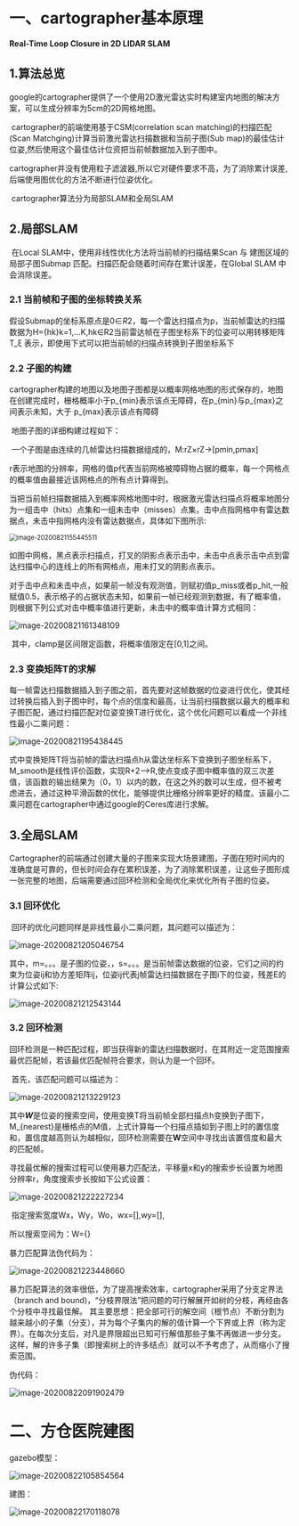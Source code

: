 # 一、cartographer基本原理

**Real-Time Loop Closure in 2D LIDAR SLAM**

## 1.算法总览

​		google的cartographer提供了一个使用2D激光雷达实时构建室内地图的解决方案，可以生成分辨率为5cm的2D网格地图。

​		cartographer的前端使用基于CSM(correlation scan matching)的扫描匹配(Scan Matchging)计算当前激光雷达扫描数据和当前子图(Sub map)的最佳估计位姿,然后使用这个最佳估计位资把当前帧数据加入到子图中。

​		cartographer并没有使用粒子滤波器,所以它对硬件要求不高，为了消除累计误差,后端使用图优化的方法不断进行位姿优化。

​	cartographer算法分为局部SLAM和全局SLAM

## 2.局部SLAM

​		在Local SLAM中，使用非线性优化方法将当前帧的扫描结果Scan 与 建图区域的局部子图Submap 匹配。扫描匹配会随着时间存在累计误差，在Global SLAM 中会消除误差。

### 2.1 当前帧和子图的坐标转换关系

​		假设Submap的坐标系原点是0∈*R*2，每一个雷达扫描点为p，当前帧雷达的扫描数据为H={hk}k=1,...K,hk∈R2当前雷达帧在子图坐标系下的位姿可以用转移矩阵T_ξ 表示，即使用下式可以把当前帧的扫描点转换到子图坐标系下



### 2.2 子图的构建

​		cartographer构建的地图以及地图子图都是以概率网格地图的形式保存的，地图在创建完成时，栅格概率小于p_{min}表示该点无障碍，在p_{min}与p_{max}之间表示未知，大于 p_{max}表示该点有障碍

​		地图子图的详细构建过程如下：

​		一个子图是由连续的几帧雷达扫描数据组成的，M:rZ×rZ→[pmin,pmax]

​		r表示地图的分辨率，网格的值p代表当前网格被障碍物占据的概率，每一个网格点的概率值由最接近该网格点的所有点计算得到。

​		当把当前帧扫描数据插入到概率网格地图中时，根据激光雷达扫描点将概率地图分为一组击中（hits）点集和一组未击中（misses）点集，击中点指网格中有雷达数据点，未击中指网格内没有雷达数据点，具体如下图所示:

<img src="cartographer原理.assets/image-20200821155445511.png" alt="image-20200821155445511" style="zoom:80%;" />

​		如图中网格，黑点表示扫描点，打叉的阴影点表示击中，未击中点表示击中点到雷达扫描中心的连线上的所有网格点，用未打叉的阴影点表示。

​		对于击中点和未击中点，如果前一帧没有观测值，则赋初值p_miss或者p_hit,一般赋值0.5，表示格子的占据状态未知，如果前一帧已经观测到数据，有了概率值，则根据下列公式对击中概率值进行更新，未击中的概率值计算方式相同：

![image-20200821161348109](cartographer原理.assets/image-20200821161348109.png)

​		其中，clamp是区间限定函数，将概率值限定在[0,1]之间。

### 2.3 变换矩阵T的求解

​		每一帧雷达扫描数据插入到子图之前，首先要对这帧数据的位姿进行优化，使其经过转换后插入到子图中时，每个点的信度和最高，让当前扫描数据以最大的概率和子图匹配，通过扫描匹配对位姿变换T进行优化，这个优化问题可以看成一个非线性最小二乘问题：

![image-20200821195438445](cartographer原理.assets/image-20200821195438445.png)

​		式中变换矩阵T将当前帧的雷达扫描点h从雷达坐标系下变换到子图坐标系下，M_smooth是线性评价函数，实现R+2-->R,使点变成子图中概率值的双三次差值，该函数的输出结果为（0，1）以内的数，在这之外的数可以生成，但不被考虑进去，通过这种平滑函数的优化，能够提供比栅格分辨率更好的精度。该最小二乘问题在cartographer中通过google的Ceres库进行求解。

## 3.全局SLAM

​		Cartographer的前端通过创建大量的子图来实现大场景建图，子图在短时间内的准确度是可靠的，但长时间会存在累积误差，为了消除累积误差，让这些子图形成一张完整的地图，后端需要通过回环检测和全局优化来优化所有子图的位姿。

### 3.1 回环优化

​		回环的优化问题同样是非线性最小二乘问题，其问题可以描述为：

![image-20200821205046754](cartographer原理.assets/image-20200821205046754.png)

​		其中，m=。。。是子图的位姿，，s=。。。是当前帧雷达数据的位姿，它们之间的约束为位姿ij和协方差矩阵ij，位姿ij代表j帧雷达扫描数据在子图i下的位姿，残差E的计算公式如下:

![image-20200821212543144](cartographer原理.assets/image-20200821212543144.png)

### 3.2 回环检测

​		回环检测是一种匹配过程，即当获得新的雷达扫描数据时，在其附近一定范围搜索最优匹配帧，若该最优匹配帧符合要求，则认为是一个回环。

​		首先，该匹配问题可以描述为：

![image-20200821213229123](cartographer原理.assets/image-20200821213229123.png)

​		其中***W***是位姿的搜索空间，使用变换T将当前帧全部扫描点h变换到子图下，M_{nearest}是栅格点的M值，上式计算每一个扫描点插如到子图上时的置信度和，置信度越高则认为越相似，回环检测需要在**W**空间中寻找出该置信度和最大的匹配帧。

​		寻找最优解的搜索过程可以使用暴力匹配法，平移量x和y的搜索步长设置为地图分辨率r，角度搜索步长按如下公式设置：

![image-20200821222227234](cartographer原理.assets/image-20200821222227234.png)

​		指定搜索宽度Wx，Wy，Wo，wx=[],wy=[],

所以搜索空间为：W={}

暴力匹配算法伪代码为：

![image-20200821223448660](cartographer原理.assets/image-20200821223448660.png)

​			暴力匹配算法的效率很低，为了提高搜索效率，cartographer采用了分支定界法（branch and bound)，“分枝界限法”把问题的可行解展开如树的分枝，再经由各个分枝中寻找最佳解。 其主要思想：把全部可行的解空间（根节点）不断分割为越来越小的子集（分支），并为每个子集内的解的值计算一个下界或上界（称为定界）。在每次分支后，对凡是界限超出已知可行解值那些子集不再做进一步分支。这样，解的许多子集（即搜索树上的许多结点）就可以不予考虑了，从而缩小了搜索范围。

伪代码：

![image-20200822091902479](cartographer原理.assets/image-20200822091902479.png)

# 二、方仓医院建图

gazebo模型：

![image-20200822105854564](cartographer原理.assets/image-20200822105854564.png)

建图：

![image-20200822170118078](cartographer原理.assets/image-20200822170118078.png)

